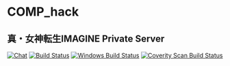# COMP\_hack #
## 真・女神転生IMAGINE Private Server ##

[![Chat](https://badges.gitter.im/comp_hack/Lobby.svg)](https://gitter.im/comp_hack/Lobby)
[![Build Status](https://travis-ci.org/comphack/comp_hack.svg?branch=develop)](https://travis-ci.org/comphack/comp_hack)
[![Windows Build Status](https://ci.appveyor.com/api/projects/status/github/comphack/comp_hack?branch=develop&svg=true)](https://ci.appveyor.com/project/compomega/comp-hack)
[![Coverity Scan Build Status](https://scan.coverity.com/projects/9671/badge.svg)](https://scan.coverity.com/projects/comphack-comp_hack)
